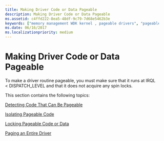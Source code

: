```yaml
---
title: Making Driver Code or Data Pageable
description: Making Driver Code or Data Pageable
ms.assetid: c4ffd222-8ea5-48df-9c79-7d68e5462b3e
keywords: ["memory management WDK kernel , pageable drivers", "pageable drivers WDK kernel , setting up"]
ms.date: 06/16/2017
ms.localizationpriority: medium
---
```


# Making Driver Code or Data Pageable





To make a driver routine pageable, you must make sure that it runs at IRQL &lt; DISPATCH\_LEVEL and that it does not acquire any spin locks.

This section contains the following topics:

[Detecting Code That Can Be Pageable](detecting-code-that-can-be-pageable.md)

[Isolating Pageable Code](isolating-pageable-code.md)

[Locking Pageable Code or Data](locking-pageable-code-or-data.md)

[Paging an Entire Driver](paging-an-entire-driver.md)

 

 




